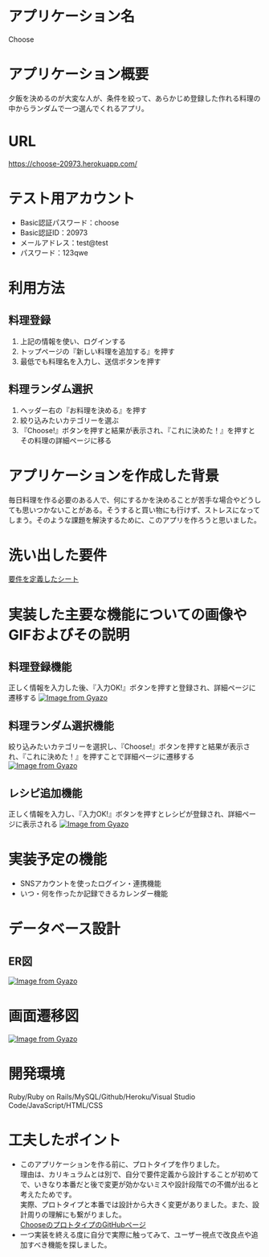 # アプリケーション名
Choose

# アプリケーション概要
夕飯を決めるのが大変な人が、条件を絞って、あらかじめ登録した作れる料理の中からランダムで一つ選んでくれるアプリ。

# URL
https://choose-20973.herokuapp.com/

# テスト用アカウント
- Basic認証パスワード：choose
- Basic認証ID：20973
- メールアドレス：test@test
- パスワード：123qwe

# 利用方法
## 料理登録
1. 上記の情報を使い、ログインする
2. トップページの『新しい料理を追加する』を押す
3. 最低でも料理名を入力し、送信ボタンを押す

## 料理ランダム選択
1. ヘッダー右の『お料理を決める』を押す
2. 絞り込みたいカテゴリーを選ぶ
3. 『Choose!』ボタンを押すと結果が表示され、『これに決めた！』を押すとその料理の詳細ページに移る

# アプリケーションを作成した背景
毎日料理を作る必要のある人で、何にするかを決めることが苦手な場合やどうしても思いつかないことがある。そうすると買い物にも行けず、ストレスになってしまう。そのような課題を解決するために、このアプリを作ろうと思いました。

# 洗い出した要件
[要件を定義したシート](https://docs.google.com/spreadsheets/d/1-G7UtILwlrXgBiyZS_Mt3We9F87fOs-ZLfnmx0VssR0/edit#gid=982722306)

# 実装した主要な機能についての画像やGIFおよびその説明
## 料理登録機能
正しく情報を入力した後、『入力OK!』ボタンを押すと登録され、詳細ページに遷移する
[![Image from Gyazo](https://i.gyazo.com/8a8791dbdfa8b74c085ea21a631d2425.gif)](https://gyazo.com/8a8791dbdfa8b74c085ea21a631d2425)

## 料理ランダム選択機能
絞り込みたいカテゴリーを選択し、『Choose!』ボタンを押すと結果が表示され、『これに決めた！』を押すことで詳細ページに遷移する
[![Image from Gyazo](https://i.gyazo.com/8599844d4cfa033c944d9d30f5e05997.gif)](https://gyazo.com/8599844d4cfa033c944d9d30f5e05997)

## レシピ追加機能
正しく情報を入力し、『入力OK!』ボタンを押すとレシピが登録され、詳細ページに表示される
[![Image from Gyazo](https://i.gyazo.com/4143e94a900acfabcd1aa60bcd2981e1.gif)](https://gyazo.com/4143e94a900acfabcd1aa60bcd2981e1)

# 実装予定の機能
- SNSアカウントを使ったログイン・連携機能
- いつ・何を作ったか記録できるカレンダー機能

# データベース設計
## ER図
[![Image from Gyazo](https://i.gyazo.com/a4f036a57436d51640c464a39d834724.png)](https://gyazo.com/a4f036a57436d51640c464a39d834724)

# 画面遷移図
[![Image from Gyazo](https://i.gyazo.com/2578a876572e2e390c15ca7def45cab5.png)](https://gyazo.com/2578a876572e2e390c15ca7def45cab5)

# 開発環境
Ruby/Ruby on Rails/MySQL/Github/Heroku/Visual Studio Code/JavaScript/HTML/CSS

# 工夫したポイント
- このアプリケーションを作る前に、プロトタイプを作りました。<br>
  理由は、カリキュラムとは別で、自分で要件定義から設計することが初めてで、いきなり本番だと後で変更が効かないミスや設計段階での不備が出ると考えたためです。<br>
  実際、プロトタイプと本番では設計から大きく変更がありました。また、設計周りの理解にも繋がりました。<br>
  [ChooseのプロトタイプのGitHubページ](https://github.com/malvart/proto-choose)
- 一つ実装を終える度に自分で実際に触ってみて、ユーザー視点で改良点や追加すべき機能を探しました。
